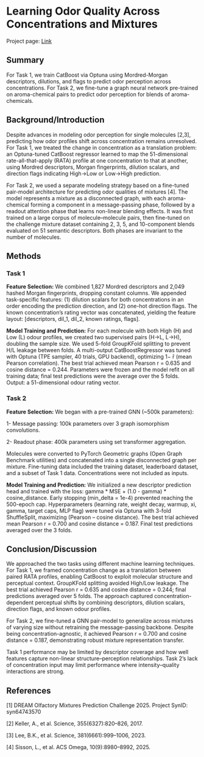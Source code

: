 # Learning Odor Quality Across Concentrations and Mixtures


Project page: [Link](https://www.synapse.org/Synapse:syn64743570/wiki/630800)
## Summary
For Task 1, we train CatBoost via Optuna using Mordred-Morgan descriptors, dilutions, and flags to predict odor perception across concentrations. For Task 2, we fine-tune a graph neural network pre-trained on aroma-chemical pairs to predict odor perception for blends of aroma-chemicals.

## Background/Introduction
Despite advances in modeling odor perception for single molecules [2,3], predicting how odor profiles shift across concentration remains unresolved.
For Task 1, we treated the change in concentration as a translation problem: an Optuna-tuned CatBoost regressor learned to map the 51-dimensional rate-all-that-apply (RATA) profile at one concentration to that at another, using Mordred descriptors, Morgan fingerprints, dilution scalars, and direction flags indicating High→Low or Low→High prediction.

For Task 2, we used a separate modeling strategy based on a fine-tuned pair-model architecture for predicting odor qualities of mixtures [4]. The model represents a mixture as a disconnected graph, with each aroma-chemical forming a component in a message-passing phase, followed by a readout attention phase that learns non-linear blending effects. It was first trained on a large corpus of molecule–molecule pairs, then fine-tuned on the challenge mixture dataset containing 2, 3, 5, and 10-component blends evaluated on 51 semantic descriptors. Both phases are invariant to the number of molecules.

## Methods
### Task 1
**Feature Selection:** We combined 1,827 Mordred descriptors and 2,049 hashed Morgan fingerprints, dropping constant columns. We appended task-specific features: (1) dilution scalars for both concentrations in an order encoding the prediction direction, and (2) one-hot direction flags. The known concentration’s rating vector was concatenated, yielding the feature layout: [descriptors, dil_1, dil_2, known ratings, flags].

**Model Training and Prediction:** For each molecule with both High (H) and Low (L) odour profiles, we created two supervised pairs (H→L, L→H), doubling the sample size. We used 5-fold GroupKFold splitting to prevent H/L leakage between folds. A multi-output CatBoostRegressor was tuned with Optuna (TPE sampler, 40 trials, GPU backend), optimizing 1− r̄ (mean Pearson correlation). The best trial achieved mean Pearson r = 0.635 and cosine distance = 0.244. Parameters were frozen and the model refit on all training data; final test predictions were the average over the 5 folds. Output: a 51-dimensional odour rating vector.

### Task 2
**Feature Selection:** We began with a pre-trained GNN (~500k parameters):

1- Message passing: 100k parameters over 3 graph isomorphism convolutions.

2- Readout phase: 400k parameters using set transformer aggregation.

Molecules were converted to PyTorch Geometric graphs (Open Graph Benchmark utilities) and concatenated into a single disconnected graph per mixture. Fine-tuning data included the training dataset, leaderboard dataset, and a subset of Task 1 data. Concentrations were not included as inputs.

**Model Training and Prediction:** We initialized a new descriptor prediction head and trained with the loss: gamma * MSE + (1.0 - gamma) * cosine_distance. Early stopping (min_delta = 1e-4) prevented reaching the 500-epoch cap. Hyperparameters (learning rate, weight decay, warmup, xi, gamma, target caps, MLP flag) were tuned via Optuna with 3-fold ShuffleSplit, maximizing (Pearson – cosine distance). The best trial achieved mean Pearson r = 0.700 and cosine distance = 0.187. Final test predictions averaged over the 3 folds.

## Conclusion/Discussion
We approached the two tasks using different machine learning techniques.
For Task 1, we framed concentration change as a translation between paired RATA profiles, enabling CatBoost to exploit molecular structure and perceptual context. GroupKFold splitting avoided High/Low leakage. The best trial achieved Pearson r = 0.635 and cosine distance = 0.244; final predictions averaged over 5 folds. The approach captured concentration-dependent perceptual shifts by combining descriptors, dilution scalars, direction flags, and known odour profiles.

For Task 2, we fine-tuned a GNN pair-model to generalize across mixtures of varying size without retraining the message-passing backbone. Despite being concentration-agnostic, it achieved Pearson r = 0.700 and cosine distance = 0.187, demonstrating robust mixture representation transfer.

Task 1 performance may be limited by descriptor coverage and how well features capture non-linear structure–perception relationships. Task 2’s lack of concentration input may limit performance where intensity–quality interactions are strong.


## References
[1] DREAM Olfactory Mixtures Prediction Challenge 2025. Project SynID: syn64743570

[2] Keller, A., et al. Science, 355(6327):820–826, 2017.

[3] Lee, B.K., et al. Science, 381(6661):999–1006, 2023.

[4] Sisson, L., et al. ACS Omega, 10(9):8980–8992, 2025.
